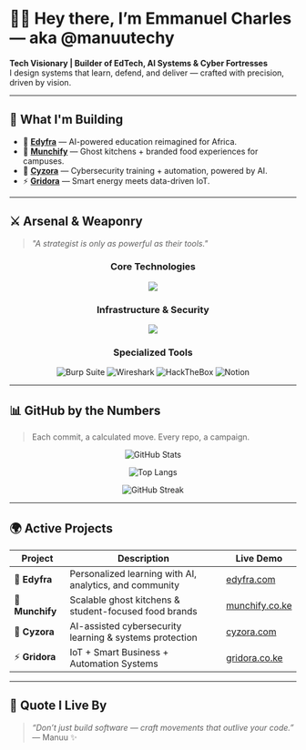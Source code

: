 # 👋🏽 Hey there, I’m Emmanuel Charles — aka @manuutechy

**Tech Visionary | Builder of EdTech, AI Systems & Cyber Fortresses**  
I design systems that learn, defend, and deliver — crafted with precision, driven by vision.

---

## 🚀 What I'm Building
- 🔬 [**Edyfra**](https://edyfra.com) — AI-powered education reimagined for Africa.
- 🍔 [**Munchify**](https://munchify.co.ke) — Ghost kitchens + branded food experiences for campuses.
- 🔐 [**Cyzora**](https://cyzora.com) — Cybersecurity training + automation, powered by AI.
- ⚡ [**Gridora**](https://gridora.co.ke) — Smart energy meets data-driven IoT.

---


## ⚔️ Arsenal & Weaponry

> *"A strategist is only as powerful as their tools."*

<div align="center">

### Core Technologies
<img src="https://skillicons.dev/icons?i=react,nextjs,laravel,python,js,ts,tailwind,figma" />

### Infrastructure & Security
<img src="https://skillicons.dev/icons?i=firebase,mysql,postgres,docker,linux,bash,git,github" />

### Specialized Tools
![Burp Suite](https://img.shields.io/badge/Burp_Suite-FF6633?style=for-the-badge&logo=burpsuite&logoColor=white)
![Wireshark](https://img.shields.io/badge/Wireshark-1679A7?style=for-the-badge&logo=wireshark&logoColor=white)
![HackTheBox](https://img.shields.io/badge/HackTheBox-9FEF00?style=for-the-badge&logo=hackthebox&logoColor=black)
![Notion](https://img.shields.io/badge/Notion-000000?style=for-the-badge&logo=notion&logoColor=white)

</div>


---

## 📊 GitHub by the Numbers

> Each commit, a calculated move. Every repo, a campaign.

<div align="center">

![GitHub Stats](https://github-readme-stats.vercel.app/api?username=manuutechy&show_icons=true&theme=radical&hide_border=true&custom_title=ManuuTechy's+Stats)
  
![Top Langs](https://github-readme-stats.vercel.app/api/top-langs/?username=manuutechy&layout=compact&theme=radical&hide_border=true)

![GitHub Streak](https://github-readme-streak-stats.herokuapp.com?user=manuutechy&theme=radical&hide_border=true)

</div>

---

## 🌍 Active Projects
| Project     | Description | Live Demo |
|-------------|-------------|-----------|
| 🧠 **Edyfra**    | Personalized learning with AI, analytics, and community | [edyfra.com](https://edyfra.com) |
| 🍔 **Munchify**  | Scalable ghost kitchens & student-focused food brands | [munchify.co.ke](https://munchify.co.ke) |
| 🔐 **Cyzora**    | AI-assisted cybersecurity learning & systems protection | [cyzora.com](https://cyzora.com) |
| ⚡ **Gridora**   | IoT + Smart Business + Automation Systems | [gridora.co.ke](https://gridora.co.ke) |

---

## 📌 Quote I Live By
> _“Don’t just build software — craft movements that outlive your code.”_  
> — Manuu ✨

